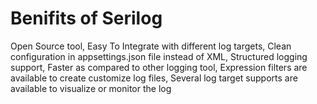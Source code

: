 # Benifits of Serilog
Open Source tool, 
Easy To Integrate with different log targets, 
Clean configuration in appsettings.json file instead of XML, 
Structured logging support, 
Faster as compared to other logging tool, 
Expression filters are available to create customize log files, 
Several log target supports are available to visualize or monitor the log
